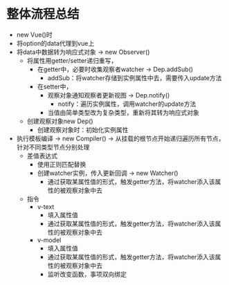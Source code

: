 # 整体流程总结
- new Vue()时
- 将option的data代理到vue上
- 将data中数据转为响应式对象 -> new Observer()
    - 将属性用getter/setter递归重写，
        - 在getter中，必要时收集观察者watcher -> Dep.addSub()
            - addSub：将watcher存储到实例属性中去，需要传入update方法
        - 在setter中，
            - 观察对象通知观察者更新视图 -> Dep.notify()
                - notify：遍历实例属性，调用watcher的update方法
            - 当值由简单类型改为复杂类型，重新将其转为响应式对象
    - 创建观察对象new Dep()
        - 创建观察对象时：初始化实例属性
- 执行模板编译 -> new Compiler() -> 从挂载的根节点开始递归遍历所有节点，针对不同类型节点分别处理
    - 差值表达式
        - 使用正则匹配替换
        - 创建watcher实例，传入更新回调 -> new Watcher()
            - 通过获取某属性值的形式，触发getter方法，将watcher添入该属性的被观察对象中去
    - 指令
        - v-text
            - 填入属性值
            - 通过获取某属性值的形式，触发getter方法，将watcher添入该属性的被观察对象中去
        - v-model
            - 填入属性值
            - 通过获取某属性值的形式，触发getter方法，将watcher添入该属性的被观察对象中去
            - 监听改变函数，事项双向绑定